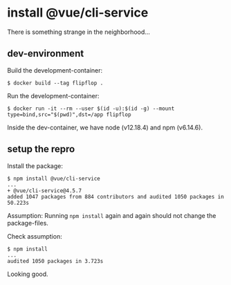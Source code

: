 # install @vue/cli-service

There is something strange in the neighborhood...

## dev-environment

Build the development-container:
```
$ docker build --tag flipflop .
```

Run the development-container:
```
$ docker run -it --rm --user $(id -u):$(id -g) --mount type=bind,src="$(pwd)",dst=/app flipflop
```

Inside the dev-container, we have node (v12.18.4) and npm (v6.14.6).

## setup the repro

Install the package:
```
$ npm install @vue/cli-service
...
+ @vue/cli-service@4.5.7
added 1047 packages from 884 contributors and audited 1050 packages in 50.223s
```

Assumption: Running `npm install` again and again should not change the package-files.

Check assumption:
```
$ npm install
...
audited 1050 packages in 3.723s
```

Looking good.
